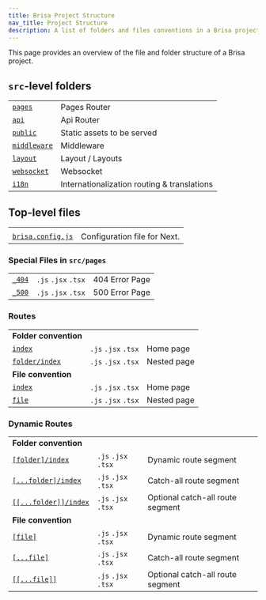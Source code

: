 ```yaml
---
title: Brisa Project Structure
nav_title: Project Structure
description: A list of folders and files conventions in a Brisa project
---
```


This page provides an overview of the file and folder structure of a Brisa project.

## `src`-level folders

|                                                                        |                                             |
| ---------------------------------------------------------------------- | ------------------------------------------- |
| [`pages`](/docs/building-your-application/routing#pages)               | Pages Router                                |
| [`api`](/docs/building-your-application/routing#api)                   | Api Router                                  |
| [`public`](/docs/building-your-application/optimizing/static-assets)   | Static assets to be served                  |
| [`middleware`](/docs/building-your-application/configuring/middleware) | Middleware                                  |
| [`layout`](/docs/building-your-application/configuring/layout)         | Layout / Layouts                            |
| [`websocket`](/docs/building-your-application/configuring/websocket)   | Websocket                                   |
| [`i18n`](/docs/building-your-application/configuring/i18n)             | Internationalization routing & translations |

## Top-level files

|                                                              |                              |
| ------------------------------------------------------------ | ---------------------------- |
|                                                              |                              |
| [`brisa.config.js`](/docs/app/api-reference/brisa-config-js) | Configuration file for Next. |

### Special Files in `src/pages`

|                                                                               |                     |                |
| ----------------------------------------------------------------------------- | ------------------- | -------------- |
| [`_404`](/docs/pages/building-your-application/routing/custom-error#404-page) | `.js` `.jsx` `.tsx` | 404 Error Page |
| [`_500`](/docs/pages/building-your-application/routing/custom-error#500-page) | `.js` `.jsx` `.tsx` | 500 Error Page |

### Routes

|                                                                                                |                     |             |
| ---------------------------------------------------------------------------------------------- | ------------------- | ----------- |
| **Folder convention**                                                                          |                     |             |
| [`index`](/docs/pages/building-your-application/routing/pages-and-layouts#index-routes)        | `.js` `.jsx` `.tsx` | Home page   |
| [`folder/index`](/docs/pages/building-your-application/routing/pages-and-layouts#index-routes) | `.js` `.jsx` `.tsx` | Nested page |
| **File convention**                                                                            |                     |             |
| [`index`](/docs/pages/building-your-application/routing/pages-and-layouts#index-routes)        | `.js` `.jsx` `.tsx` | Home page   |
| [`file`](/docs/pages/building-your-application/routing/pages-and-layouts)                      | `.js` `.jsx` `.tsx` | Nested page |

### Dynamic Routes

|                                                                                                                   |                     |                                  |
| ----------------------------------------------------------------------------------------------------------------- | ------------------- | -------------------------------- |
| **Folder convention**                                                                                             |                     |                                  |
| [`[folder]/index`](/docs/pages/building-your-application/routing/dynamic-routes)                                  | `.js` `.jsx` `.tsx` | Dynamic route segment            |
| [`[...folder]/index`](/docs/pages/building-your-application/routing/dynamic-routes#catch-all-segments)            | `.js` `.jsx` `.tsx` | Catch-all route segment          |
| [`[[...folder]]/index`](/docs/pages/building-your-application/routing/dynamic-routes#optional-catch-all-segments) | `.js` `.jsx` `.tsx` | Optional catch-all route segment |
| **File convention**                                                                                               |                     |                                  |
| [`[file]`](/docs/pages/building-your-application/routing/dynamic-routes)                                          | `.js` `.jsx` `.tsx` | Dynamic route segment            |
| [`[...file]`](/docs/pages/building-your-application/routing/dynamic-routes#catch-all-segments)                    | `.js` `.jsx` `.tsx` | Catch-all route segment          |
| [`[[...file]]`](/docs/pages/building-your-application/routing/dynamic-routes#optional-catch-all-segments)         | `.js` `.jsx` `.tsx` | Optional catch-all route segment |
